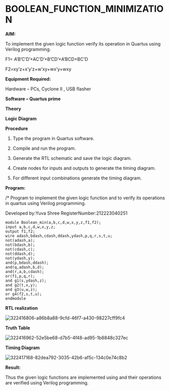 # BOOLEAN_FUNCTION_MINIMIZATION

**AIM:**

To implement the given logic function verify its operation in Quartus using Verilog programming.

F1= A’B’C’D’+AC’D’+B’CD’+A’BCD+BC’D 

F2=xy’z+x’y’z+w’xy+wx’y+wxy

**Equipment Required:**

Hardware – PCs, Cyclone II , USB flasher

**Software – Quartus prime**

**Theory**

**Logic Diagram**

**Procedure**

1.	Type the program in Quartus software.

2.	Compile and run the program.

3.	Generate the RTL schematic and save the logic diagram.

4.	Create nodes for inputs and outputs to generate the timing diagram.

5.	For different input combinations generate the timing diagram.


**Program:**

/* Program to implement the given logic function and to verify its operations in quartus using Verilog programming. 

Developed by:Yuva Shree
RegisterNumber:212223040251

```
module Boolean_min(a,b,c,d,w,x,y,z,f1,f2);
input a,b,c,d,w,x,y,z;
output f1,f2;
wire adash,bdash,cdash,ddash,ydash,p,q,r,s,t,u;
not(adash,a);
not(bdash,b);
not(cdash,c);
not(ddash,d);
not(ydash,y);
and(p,bdash,ddash);
and(q,adash,b,d);
and(r,a,b,cdash);
or(f1,p,q,r);
and g1(s,ydash,z);
and g2(t,x,y);
and g3(u,w,z);
or g4(f2,s,t,u);
endmodule
```

**RTL realization**

![322416806-a86b8a88-9cfd-46f7-a430-98227cff9fc4](https://github.com/radhi2005/BOOLEAN_FUNCTION_MINIMIZATION/assets/167347086/051255f4-eb6f-4017-ae89-2421aada1de5)

**Truth Table**

![322416962-52e5be68-d7b5-4f48-ad95-1b8848c327ec](https://github.com/radhi2005/BOOLEAN_FUNCTION_MINIMIZATION/assets/167347086/531fd679-ef8d-48a4-9e38-b12d7a5068dd)

**Timing Diagram**


![322417168-82dea792-3035-42b6-af5c-134c0e74c8b2](https://github.com/radhi2005/BOOLEAN_FUNCTION_MINIMIZATION/assets/167347086/160d2096-0d3e-49df-9bfb-c7ea52bfb57b)

**Result:**

Thus the given logic functions are implemented using and their operations are verified using Verilog programming.

